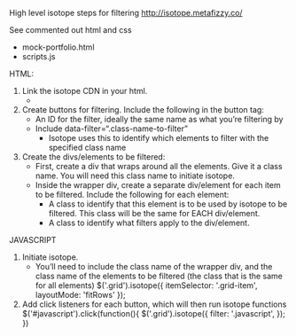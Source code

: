 High level isotope steps for filtering
http://isotope.metafizzy.co/

See commented out html and css
- mock-portfolio.html
- scripts.js

HTML:
1. Link the isotope CDN in your html.
    - <script src="https://unpkg.com/isotope-layout@3.0.1/dist/isotope.pkgd.min.js"></script>
2. Create buttons for filtering. Include the following in the button tag:
    - An ID for the filter, ideally the same name as what you’re filtering by
    - Include data-filter=“.class-name-to-filter”
        * Isotope uses this to identify which elements to filter with the specified class name
3. Create the divs/elements to be filtered:
    - First, create a div that wraps around all the elements. Give it a class name. You will need this class name to initiate isotope.
    - Inside the wrapper div, create a separate div/element for each item to be filtered. Include the following for each element:
        * A class to identify that this element is to be used by isotope to be filtered. This class will be the same for EACH div/element.
        * A class to identify what filters apply to the div/element.

JAVASCRIPT
1. Initiate isotope.
    - You’ll need to include the class name of the wrapper div, and the class name of the elements to be filtered (the class that is the same for all elements)
		$('.grid').isotope({
		itemSelector: '.grid-item',
		layoutMode: 'fitRows'
		});
2. Add click listeners for each button, which will then run isotope functions
		$('#javascript').click(function(){
			$('.grid').isotope({
		 	 filter: '.javascript',
			});
		})
